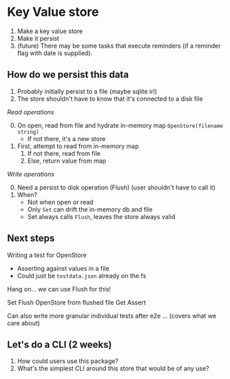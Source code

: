 # Key Value store

1. Make a key value store
2. Make it persist
3. (future) There may be some tasks that execute reminders (if a reminder flag with date is supplied).

## How do we persist this data

1. Probably initially persist to a file (maybe sqlite irl)
2. The store shouldn't have to know that it's connected to a disk file


*Read operations*

0. On open, read from file and hydrate in-memory map `OpenStore(filename string)`
    - If not there, it's a new store
1. First, attempt to read from in-memory map
    1. If not there, read from file
    2. Else, return value from map

*Write operations*

0. Need a persist to disk operation (Flush) (user shouldn't have to call it)
1. When?
    - Not when open or read
    - Only `Set` can drift the in-memory db and file
    - Set always calls `Flush`, leaves the store always valid


## Next steps

Writing a test for OpenStore
- Asserting against values in a file 
- Could just be `testdata.json` already on the fs

Hang on... we can use Flush for this!

Set
Flush
OpenStore from flushed file
Get
Assert


Can also write more granular individual tests after e2e ...
(covers what we care about)

## Let's do a CLI (2 weeks)

1. How could users use this package?
2. What's the simplest CLI around this store that would be of any use? 



